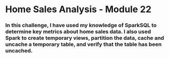 # Home Sales Analysis - Module 22

### In this challenge, I have used my knowledge of SparkSQL to determine key metrics about home sales data. I also used Spark to create temporary views, partition the data, cache and uncache a temporary table, and verify that the table has been uncached.
